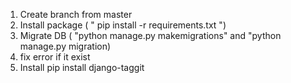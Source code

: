 1. Create branch from master
2. Install package ( " pip install -r requirements.txt ")
3. Migrate DB ( "python manage.py makemigrations" and "python manage.py migration)
4. fix error if it exist
5. Install pip install django-taggit
